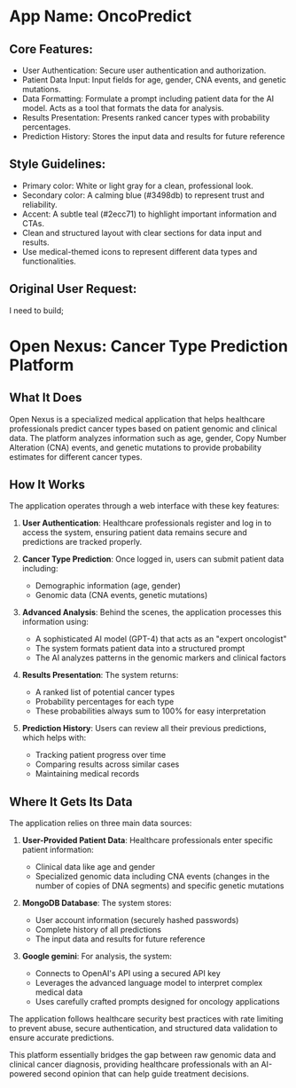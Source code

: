 # **App Name**: OncoPredict

## Core Features:

- User Authentication: Secure user authentication and authorization.
- Patient Data Input: Input fields for age, gender, CNA events, and genetic mutations.
- Data Formatting: Formulate a prompt including patient data for the AI model.  Acts as a tool that formats the data for analysis.
- Results Presentation: Presents ranked cancer types with probability percentages.
- Prediction History: Stores the input data and results for future reference

## Style Guidelines:

- Primary color: White or light gray for a clean, professional look.
- Secondary color: A calming blue (#3498db) to represent trust and reliability.
- Accent: A subtle teal (#2ecc71) to highlight important information and CTAs.
- Clean and structured layout with clear sections for data input and results.
- Use medical-themed icons to represent different data types and functionalities.

## Original User Request:
I need to build;
# Open Nexus: Cancer Type Prediction Platform

## What It Does

Open Nexus is a specialized medical application that helps healthcare professionals predict cancer types based on patient genomic and clinical data. The platform analyzes information such as age, gender, Copy Number Alteration (CNA) events, and genetic mutations to provide probability estimates for different cancer types.

## How It Works

The application operates through a web interface with these key features:

1. **User Authentication**: Healthcare professionals register and log in to access the system, ensuring patient data remains secure and predictions are tracked properly.

2. **Cancer Type Prediction**: Once logged in, users can submit patient data including:
   - Demographic information (age, gender)
   - Genomic data (CNA events, genetic mutations)

3. **Advanced Analysis**: Behind the scenes, the application processes this information using:
   - A sophisticated AI model (GPT-4) that acts as an "expert oncologist"
   - The system formats patient data into a structured prompt
   - The AI analyzes patterns in the genomic markers and clinical factors

4. **Results Presentation**: The system returns:
   - A ranked list of potential cancer types
   - Probability percentages for each type
   - These probabilities always sum to 100% for easy interpretation

5. **Prediction History**: Users can review all their previous predictions, which helps with:
   - Tracking patient progress over time
   - Comparing results across similar cases
   - Maintaining medical records

## Where It Gets Its Data

The application relies on three main data sources:

1. **User-Provided Patient Data**: Healthcare professionals enter specific patient information:
   - Clinical data like age and gender
   - Specialized genomic data including CNA events (changes in the number of copies of DNA segments) and specific genetic mutations

2. **MongoDB Database**: The system stores:
   - User account information (securely hashed passwords)
   - Complete history of all predictions
   - The input data and results for future reference

3. **Google gemini**: For analysis, the system:
   - Connects to OpenAI's API using a secured API key
   - Leverages the advanced language model to interpret complex medical data
   - Uses carefully crafted prompts designed for oncology applications

The application follows healthcare security best practices with rate limiting to prevent abuse, secure authentication, and structured data validation to ensure accurate predictions.

This platform essentially bridges the gap between raw genomic data and clinical cancer diagnosis, providing healthcare professionals with an AI-powered second opinion that can help guide treatment decisions.
  